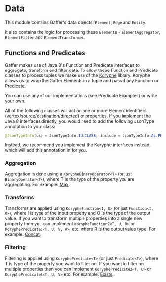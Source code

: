 


Data
======

This module contains Gaffer's data objects: `Element`, `Edge` and `Entity`.

It also contains the logic for processing these `Element`s - `ElementAggregator`,
`ElementFilter` and `ElementTransformer`.


## Functions and Predicates

Gaffer makes use of Java 8's Function and Predicate interfaces to aggregate, transform and filter data. To allow these Function and Predicate classes to process tuples we make use of the [Koryphe](https://github.com/gchq/koryphe/blob/master/README.md) library. Koryphe allows us to wrap the Gaffer Elements in a tuple and pass it any Function or Predicate. 

You can use any of our implementations (see Predicate Examples) or write your own.

All of the following classes will act on one or more Element identifiers (vertex/source/destination/directed) or properties. If you implement the Java 8 interfaces directly, you would need to add the following JsonType annotation to your class:

```java
@JsonTypeInfo(use = JsonTypeInfo.Id.CLASS, include = JsonTypeInfo.As.PROPERTY, property = "class")
```

Instead, we recommend you implement the Koryphe interfaces instead, which will add this annotation in for you.

### Aggregation
Aggregation is done using a `KorypheBinaryOperator<T>` (or just `BinaryOperator<T>`), where T is the type of the property you are aggregating. For example: [Max](https://github.com/gchq/koryphe/blob/master/src/main/java/uk/gov/gchq/koryphe/impl/binaryoperator/Max.java).

### Transforms
Transforms are applied using `KorypheFunction<I, O>` (or just `Function<I, O>`), where I is type of the input property and O is the type of the output value. If you want to transform multiple properties into a single new property then you can implement `KorypheFunction2<T, U, R>` or `KoryphePredicate3<T, U, V, R>`, etc. where R is the output value type.  For example: [Concat](https://github.com/gchq/koryphe/blob/master/src/main/java/uk/gov/gchq/koryphe/impl/function/Concat.java).

### Filtering
Filtering is applied using `KoryphePredicate<T>` (or just `Predicate<T>`), where T is type of the property you want to filter on. If you want to filter on multiple properties then you can implement `KoryphePredicate2<T, U>` or `KoryphePredicate3<T, U, V>` etc. For example: [Exists](https://github.com/gchq/koryphe/blob/master/src/main/java/uk/gov/gchq/koryphe/impl/predicate/Exists.java).
